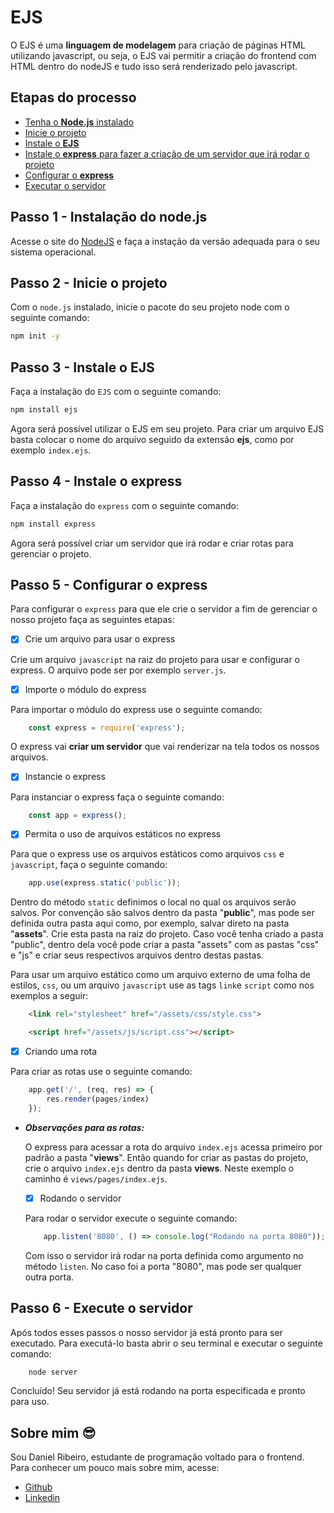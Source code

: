 # EJS

O EJS é uma **linguagem de modelagem** para criação de páginas HTML utilizando javascript, ou seja, o EJS vai permitir a criação do frontend com HTML dentro do nodeJS e tudo isso será renderizado pelo javascript.

## Etapas do processo
- [Tenha o **Node.js** instalado](#passo-1---instalação-do-nodejs)
- [Inicie o projeto](#passo-2---inicie-o-projeto)
- [Instale o **EJS**](#passo-3---instale-o-ejs)
- [Instale o **express** para fazer a criação de um servidor que irá rodar o projeto](#passo-4---instale-o-express)
- [Configurar o **express**](#passo-5---configurar-o-express)
- [Executar o servidor](#passo-6---execute-o-servidor)

## Passo 1 - Instalação do node.js

Acesse o site do [NodeJS](https://nodejs.org/en) e faça a instação da versão adequada para o seu sistema operacional.

## Passo 2 - Inicie o projeto

Com o `node.js` instalado, inicie o pacote do seu projeto node com o seguinte comando:
```bash
npm init -y
```

## Passo 3 - Instale o EJS

Faça a instalação do `EJS` com o seguinte comando:
```bash
npm install ejs
```
Agora será possível utilizar o EJS em seu projeto. Para criar um arquivo EJS basta colocar o nome do arquivo seguido da extensão __ejs__, como por exemplo `index.ejs`.

## Passo 4 - Instale o express

Faça a instalação do `express` com o seguinte comando:
```bash
npm install express
```
Agora será possível criar um servidor que irá rodar e criar rotas para gerenciar o projeto.

## Passo 5 - Configurar o express

Para configurar o `express` para que ele crie o servidor a fim de gerenciar o nosso projeto faça as seguintes etapas:

- [x] Crie um arquivo para usar o express

Crie um arquivo `javascript` na raiz do projeto para usar e configurar o express. O arquivo pode ser por exemplo `server.js`.

- [x] Importe o módulo do express

Para importar o módulo do express use o seguinte comando:

```javascript
    const express = require('express');
```
O express vai __criar um servidor__ que vai renderizar na tela todos os nossos arquivos.

- [x] Instancie o express

Para instanciar o express faça o seguinte comando:

```javascript
    const app = express();
```

- [x] Permita o uso de arquivos estáticos no express

Para que o express use os arquivos estáticos como arquivos `css` e `javascript`, faça o seguinte comando:

```javascript
    app.use(express.static('public'));
```

Dentro do método `static` definimos o local no qual os arquivos serão salvos. Por convenção são salvos dentro da pasta "**public**", mas pode ser definida outra pasta aqui como, por exemplo, salvar direto na pasta "**assets**". Crie esta pasta na raiz do projeto. Caso você tenha criado a pasta "public", dentro dela você pode criar a pasta "assets" com as pastas "css" e "js" e criar seus respectivos arquivos dentro destas pastas.

Para usar um arquivo estático como um arquivo externo de uma folha de estilos, `css`, ou um arquivo `javascript` use as tags `link`e `script` como nos exemplos a seguir:

```HTML
    <link rel="stylesheet" href="/assets/css/style.css">
```

```HTML
    <script href="/assets/js/script.css"></script>
```

- [x] Criando uma rota

Para criar as rotas use o seguinte comando:
```javascript
    app.get('/', (req, res) => {
        res.render(pages/index)
    });
```
- **_Observações para as rotas:_**

    O express para acessar a rota do arquivo `index.ejs` acessa primeiro por padrão a pasta "**views**". Então quando for criar as pastas do projeto, crie o arquivo `index.ejs` dentro da pasta __views__. Neste exemplo o caminho é `views/pages/index.ejs`.

    - [x] Rodando o servidor

    Para rodar o servidor execute o seguinte comando:

    ```javascript
        app.listen('8080', () => console.log("Rodando na porta 8080"));
    ```

    Com isso o servidor irá rodar na porta definida como argumento no método `listen`. No caso foi a porta "8080", mas pode ser qualquer outra porta.

## Passo 6 - Execute o servidor

Após todos esses passos o nosso servidor já está pronto para ser executado. Para executá-lo basta abrir o seu terminal e executar o seguinte comando:

```bash
    node server
```
Concluído! Seu servidor já está rodando na porta especificada e pronto para uso. 

## Sobre mim 😎

Sou Daniel Ribeiro, estudante de programação voltado para o frontend. Para conhecer um pouco mais sobre mim, acesse:
- [Github](https://github.com/danRdS)
- [Linkedin](https://www.linkedin.com/in/daniel-ribeiro-da-silva-37b313239/?utm_source=share&utm_campaign=share_via&utm_content=profile&utm_medium=android_app)